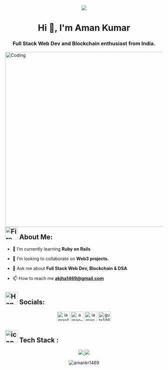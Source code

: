 <h1 align="center"><img src="https://intenseclick.com/wp-content/uploads/2017/06/Play-Chrome-Dinosaur-Game.gif" /></h1>
<h1 align="center">Hi 👋, I'm Aman Kumar</h1>
<h3 align="center">Full Stack Web Dev and Blockchain enthusiast from India.</h3>
<img align="right"  alt="Coding" width="560" src="https://github.githubassets.com/assets/profile-first-issue-0f4321e8c25b.svg" />

## <img src="https://user-images.githubusercontent.com/74038190/216122041-518ac897-8d92-4c6b-9b3f-ca01dcaf38ee.png" alt="Fire" width="40" /> About Me:

- 🌱 I’m currently learning **Ruby on Rails**

- 👯 I’m looking to collaborate on **Web3 projects.**

- 💬 Ask me about **Full Stack Web Dev, Blockchain & DSA**

- 📫 How to reach me **akjha1469@gmail.com**

##  <img src="https://user-images.githubusercontent.com/74038190/216112957-034e1f8b-5468-4857-8512-9cd2bac35bb6.png" alt="Handshake" width="40" /> Socials:
<p align="center">
<a href="https://twitter.com/iaman1469" target="_blank"><img align="center" src="https://raw.githubusercontent.com/rahuldkjain/github-profile-readme-generator/master/src/images/icons/Social/twitter.svg" alt="iaman1469" height="30" width="40" /></a>
<a href="https://linkedin.com/in/aman-kumar-414a35218" target="_blank"><img align="center" src="https://raw.githubusercontent.com/rahuldkjain/github-profile-readme-generator/master/src/images/icons/Social/linked-in-alt.svg" alt="aman-kumar-414a35218" height="30" width="40" /></a>
<a href="https://instagram.com/iaman.1469_" target="_blank"><img align="center" src="https://raw.githubusercontent.com/rahuldkjain/github-profile-readme-generator/master/src/images/icons/Social/instagram.svg" alt="iaman.1469_" height="30" width="40" /></a>
<a href="https://www.leetcode.com/guts1469" target="_blank"><img align="center" src="https://raw.githubusercontent.com/rahuldkjain/github-profile-readme-generator/master/src/images/icons/Social/leet-code.svg" alt="guts1469" height="30" width="40" /></a>
</p>

## <img src="https://user-images.githubusercontent.com/74038190/221857969-f37e1717-1470-4fe4-abb5-88b334cf64ea.png" alt="icon of todo list" width="40" />  Tech Stack  :
<div id="badges" align="center">

<p align="center">
<a href="https://skillicons.dev">
    <img src="https://skillicons.dev/icons?i=cpp,c,js,ts,solidity,python" />
</a>
<a href="https://skillicons.dev">
    <img src="https://skillicons.dev/icons?i=html,css,tailwind,nextjs,react,firebase,angular,nodejs,express,mongodb,mysql,redux,redis,figma,wordpress" />
</a> 
</p>
</div>

<p align="center" ><img src="https://github-readme-stats.vercel.app/api/top-langs?username=amankr1469&show_icons=true&locale=en&layout=compact" alt="amankr1469" /></p>
